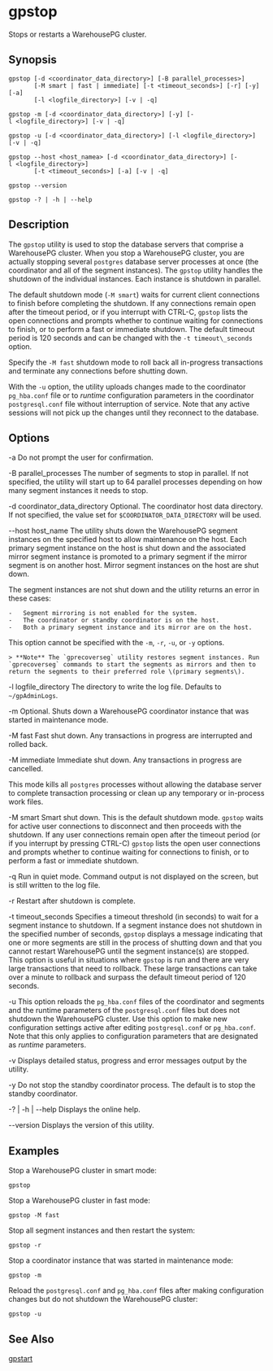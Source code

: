 # gpstop 

Stops or restarts a WarehousePG cluster.

## <a id="section2"></a>Synopsis 

```
gpstop [-d <coordinator_data_directory>] [-B parallel_processes>] 
       [-M smart | fast | immediate] [-t <timeout_seconds>] [-r] [-y] [-a] 
       [-l <logfile_directory>] [-v | -q]

gpstop -m [-d <coordinator_data_directory>] [-y] [-l <logfile_directory>] [-v | -q]

gpstop -u [-d <coordinator_data_directory>] [-l <logfile_directory>] [-v | -q]
 
gpstop --host <host_namea> [-d <coordinator_data_directory>] [-l <logfile_directory>]
       [-t <timeout_seconds>] [-a] [-v | -q]

gpstop --version 

gpstop -? | -h | --help
```

## <a id="section3"></a>Description 

The `gpstop` utility is used to stop the database servers that comprise a WarehousePG cluster. When you stop a WarehousePG cluster, you are actually stopping several `postgres` database server processes at once \(the coordinator and all of the segment instances\). The `gpstop` utility handles the shutdown of the individual instances. Each instance is shutdown in parallel.

The default shutdown mode \(`-M smart`\) waits for current client connections to finish before completing the shutdown. If any connections remain open after the timeout period, or if you interrupt with CTRL-C, `gpstop` lists the open connections and prompts whether to continue waiting for connections to finish, or to perform a fast or immediate shutdown. The default timeout period is 120 seconds and can be changed with the `-t timeout\_seconds` option.

Specify the `-M fast` shutdown mode to roll back all in-progress transactions and terminate any connections before shutting down.

With the `-u` option, the utility uploads changes made to the coordinator `pg_hba.conf` file or to *runtime* configuration parameters in the coordinator `postgresql.conf` file without interruption of service. Note that any active sessions will not pick up the changes until they reconnect to the database.

## <a id="section4"></a>Options 

-a
Do not prompt the user for confirmation.

-B parallel\_processes
The number of segments to stop in parallel. If not specified, the utility will start up to 64 parallel processes depending on how many segment instances it needs to stop.

-d coordinator\_data\_directory
Optional. The coordinator host data directory. If not specified, the value set for `$COORDINATOR_DATA_DIRECTORY` will be used.

--host host\_name
The utility shuts down the WarehousePG segment instances on the specified host to allow maintenance on the host. Each primary segment instance on the host is shut down and the associated mirror segment instance is promoted to a primary segment if the mirror segment is on another host. Mirror segment instances on the host are shut down.

The segment instances are not shut down and the utility returns an error in these cases:

    -   Segment mirroring is not enabled for the system.
    -   The coordinator or standby coordinator is on the host.
    -   Both a primary segment instance and its mirror are on the host.

This option cannot be specified with the `-m`, `-r`, `-u`, or `-y` options.

    > **Note** The `gprecoverseg` utility restores segment instances. Run `gprecoverseg` commands to start the segments as mirrors and then to return the segments to their preferred role \(primary segments\).

-l logfile\_directory
The directory to write the log file. Defaults to `~/gpAdminLogs`.

-m
Optional. Shuts down a WarehousePG coordinator instance that was started in maintenance mode.

-M fast
Fast shut down. Any transactions in progress are interrupted and rolled back.

-M immediate
Immediate shut down. Any transactions in progress are cancelled.

This mode kills all `postgres` processes without allowing the database server to complete transaction processing or clean up any temporary or in-process work files.

-M smart
Smart shut down. This is the default shutdown mode. `gpstop` waits for active user connections to disconnect and then proceeds with the shutdown. If any user connections remain open after the timeout period \(or if you interrupt by pressing CTRL-C\) `gpstop` lists the open user connections and prompts whether to continue waiting for connections to finish, or to perform a fast or immediate shutdown.

-q
Run in quiet mode. Command output is not displayed on the screen, but is still written to the log file.

-r
Restart after shutdown is complete.

-t timeout\_seconds
Specifies a timeout threshold \(in seconds\) to wait for a segment instance to shutdown. If a segment instance does not shutdown in the specified number of seconds, `gpstop` displays a message indicating that one or more segments are still in the process of shutting down and that you cannot restart WarehousePG until the segment instance\(s\) are stopped. This option is useful in situations where `gpstop` is run and there are very large transactions that need to rollback. These large transactions can take over a minute to rollback and surpass the default timeout period of 120 seconds.

-u
This option reloads the `pg_hba.conf` files of the coordinator and segments and the runtime parameters of the `postgresql.conf` files but does not shutdown the WarehousePG cluster. Use this option to make new configuration settings active after editing `postgresql.conf` or `pg_hba.conf`. Note that this only applies to configuration parameters that are designated as *runtime* parameters.

-v
Displays detailed status, progress and error messages output by the utility.

-y
Do not stop the standby coordinator process. The default is to stop the standby coordinator.

-? \| -h \| --help
Displays the online help.

--version
Displays the version of this utility.

## <a id="section5"></a>Examples 

Stop a WarehousePG cluster in smart mode:

```
gpstop
```

Stop a WarehousePG cluster in fast mode:

```
gpstop -M fast
```

Stop all segment instances and then restart the system:

```
gpstop -r
```

Stop a coordinator instance that was started in maintenance mode:

```
gpstop -m
```

Reload the `postgresql.conf` and `pg_hba.conf` files after making configuration changes but do not shutdown the WarehousePG cluster:

```
gpstop -u
```

## <a id="section6"></a>See Also 

[gpstart](gpstart.html)

